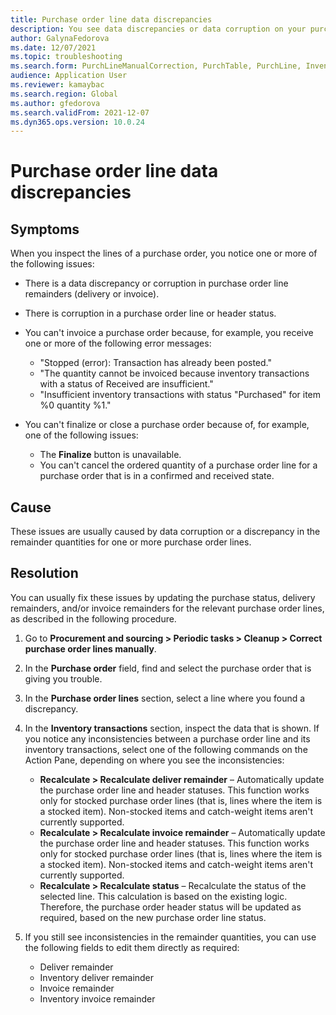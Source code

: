 ```yaml
--- 
title: Purchase order line data discrepancies 
description: You see data discrepancies or data corruption on your purchase order lines.
author: GalynaFedorova 
ms.date: 12/07/2021 
ms.topic: troubleshooting 
ms.search.form: PurchLineManualCorrection, PurchTable, PurchLine, InventTrans
audience: Application User 
ms.reviewer: kamaybac 
ms.search.region: Global 
ms.author: gfedorova 
ms.search.validFrom: 2021-12-07
ms.dyn365.ops.version: 10.0.24 
--- 
```

# Purchase order line data discrepancies

## Symptoms

When you inspect the lines of a purchase order, you notice one or more of the following issues:

- There is a data discrepancy or corruption in purchase order line remainders (delivery or invoice).
- There is corruption in a purchase order line or header status.
- You can't invoice a purchase order because, for example, you receive one or more of the following error messages:

  - "Stopped (error): Transaction has already been posted."
  - "The quantity cannot be invoiced because inventory transactions with a status of Received are insufficient."
  - "Insufficient inventory transactions with status "Purchased" for item %0 quantity %1."

- You can't finalize or close a purchase order because of, for example, one of the following issues:

  - The **Finalize** button is unavailable.
  - You can't cancel the ordered quantity of a purchase order line for a purchase order that is in a confirmed and received state.

## Cause

These issues are usually caused by data corruption or a discrepancy in the remainder quantities for one or more purchase order lines.

## Resolution

You can usually fix these issues by updating the purchase status, delivery remainders, and/or invoice remainders for the relevant purchase order lines, as described in the following procedure.

1. Go to **Procurement and sourcing \> Periodic tasks \> Cleanup \> Correct purchase order lines manually**.
1. In the **Purchase order** field, find and select the purchase order that is giving you trouble.
1. In the **Purchase order lines** section, select a line where you found a discrepancy.
1. In the **Inventory transactions** section, inspect the data that is shown. If you notice any inconsistencies between a purchase order line and its inventory transactions, select one of the following commands on the Action Pane, depending on where you see the inconsistencies:

    - **Recalculate \> Recalculate deliver remainder** – Automatically update the purchase order line and header statuses. This function works only for stocked purchase order lines (that is, lines where the item is a stocked item). Non-stocked items and catch-weight items aren't currently supported.
    - **Recalculate \> Recalculate invoice remainder** – Automatically update the purchase order line and header statuses. This function works only for stocked purchase order lines (that is, lines where the item is a stocked item). Non-stocked items and catch-weight items aren't currently supported.
    - **Recalculate \> Recalculate status** – Recalculate the status of the selected line. This calculation is based on the existing logic. Therefore, the purchase order header status will be updated as required, based on the new purchase order line status.

1. If you still see inconsistencies in the remainder quantities, you can use the following fields to edit them directly as required:

    - Deliver remainder
    - Inventory deliver remainder
    - Invoice remainder
    - Inventory invoice remainder
